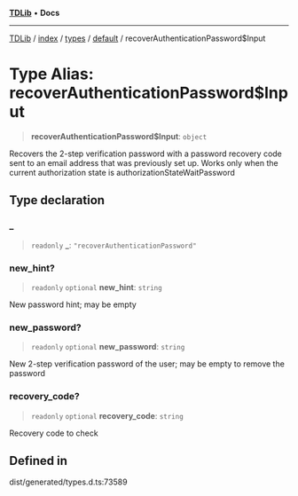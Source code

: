 [**TDLib**](../../../../../../README.md) • **Docs**

***

[TDLib](../../../../../../modules.md) / [index](../../../../../README.md) / [types](../../../README.md) / [default](../README.md) / recoverAuthenticationPassword$Input

# Type Alias: recoverAuthenticationPassword$Input

> **recoverAuthenticationPassword$Input**: `object`

Recovers the 2-step verification password with a password recovery code sent to an email address that was previously set up. Works only when the current authorization state is authorizationStateWaitPassword

## Type declaration

### \_

> `readonly` **\_**: `"recoverAuthenticationPassword"`

### new\_hint?

> `readonly` `optional` **new\_hint**: `string`

New password hint; may be empty

### new\_password?

> `readonly` `optional` **new\_password**: `string`

New 2-step verification password of the user; may be empty to remove the password

### recovery\_code?

> `readonly` `optional` **recovery\_code**: `string`

Recovery code to check

## Defined in

dist/generated/types.d.ts:73589
